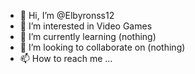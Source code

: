 - 👋 Hi, I’m @Elbyronss12
- 👀 I’m interested in Video Games
- 🌱 I’m currently learning (nothing)
- 💞️ I’m looking to collaborate on (nothing)
- 📫 How to reach me ...

<!---
Elbyronss12/Elbyronss12 is a ✨ special ✨ repository because its `README.md` (this file) appears on your GitHub profile.
You can click the Preview link to take a look at your changes.
--->
